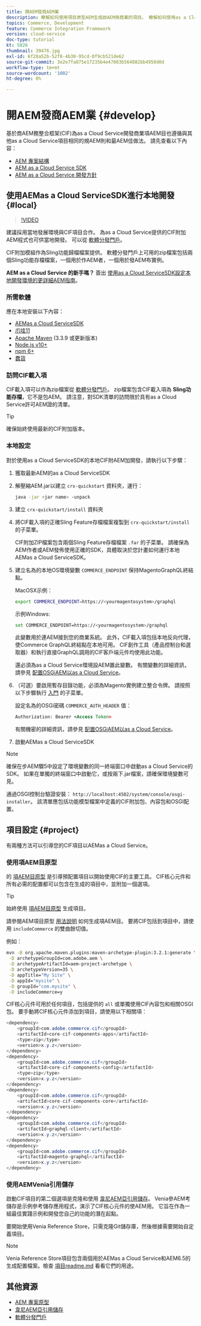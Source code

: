 ```yaml
---
title: 開AEM發商AEM業
description: 瞭解如何使用項目原型AEM生成啟AEM用商業的項目。 瞭解如何使用as a Cloud ServiceSDK構建項目並將其部署到本地AEM開發環境。
topics: Commerce, Development
feature: Commerce Integration Framework
version: cloud-service
doc-type: tutorial
kt: 5826
thumbnail: 39476.jpg
exl-id: 6f28a52b-52f8-4b30-95cd-0f9cb521de62
source-git-commit: 3e2e7fa875e17235b4e47083b564882bb4950d0d
workflow-type: tm+mt
source-wordcount: '1002'
ht-degree: 8%

---
```


# 開AEM發商AEM業 {#develop}

基於商AEM務整合框架(CIF)為as a Cloud Service開發商業項AEM目也遵循與其他as a Cloud Service項目相同的規AEM則和最AEM佳做法。 請先查看以下內容：

- [AEM 專案結構](https://experienceleague.adobe.com/docs/experience-manager-cloud-service/implementing/developing/aem-project-content-package-structure.html)
- [AEM as a Cloud Service SDK](https://experienceleague.adobe.com/docs/experience-manager-cloud-service/implementing/developing/aem-as-a-cloud-service-sdk.html)
- [AEM as a Cloud Service 開發方針](https://experienceleague.adobe.com/docs/experience-manager-cloud-service/implementing/developing/development-guidelines.html)

## 使用AEMas a Cloud ServiceSDK進行本地開發 {#local}

>[!VIDEO](https://video.tv.adobe.com/v/39476/?quality=12&learn=on)

建議採用當地發展環境與CIF項目合作。 為as a Cloud Service提供的CIF附加AEM程式也可供當地開發。 可以從 [軟體分發門戶](https://experience.adobe.com/#/downloads/content/software-distribution/en/aemcloud.html)。

CIF附加模組作為Sling功能歸檔檔案提供。 軟體分發門戶上可用的zip檔案包括兩個Sling功能存檔檔案，一個用於作AEM者，一個用於發AEM布實例。

**AEM as a Cloud Service 的新手嗎？** 簽出 [使用as a Cloud ServiceSDK設定本地開發環境的更詳細AEM指南](https://experienceleague.adobe.com/docs/experience-manager-learn/cloud-service/local-development-environment-set-up/overview.html)。

### 所需軟體

應在本地安裝以下內容：

- [AEMas a Cloud ServiceSDK](https://experienceleague.adobe.com/docs/experience-manager-learn/cloud-service/local-development-environment-set-up/aem-runtime.html#download-the-aem-as-a-cloud-service-sdk)
- [爪哇11](https://downloads.experiencecloud.adobe.com/content/software-distribution/en/general.html)
- [Apache Maven](https://maven.apache.org/) (3.3.9 或更新版本)
- [Node.js v10+](https://nodejs.org/en/)
- [npm 6+](https://www.npmjs.com/)
- [蠢貨](https://git-scm.com/)

### 訪問CIF載入項

CIF載入項可以作為zip檔案從 [軟體分發門戶](https://experience.adobe.com/#/downloads/content/software-distribution/en/aemcloud.html)。 zip檔案包含CIF載入項為 **Sling功能存檔**，它不是包AEM。 請注意，對SDK清單的訪問限於具有as a Cloud Service許可AEM證的清單。

>[!TIP]
>
>確保始終使用最新的CIF附加版本。

### 本地設定

對於使用as a Cloud ServiceSDK的本地CIF附AEM加開發，請執行以下步驟：

1. 獲取最新AEM的as a Cloud ServiceSDK
1. 解壓縮AEM.jar以建立 `crx-quickstart` 資料夾，運行：

   ```bash
   java -jar <jar name> -unpack
   ```

1. 建立 `crx-quickstart/install` 資料夾
1. 將CIF載入項的正確Sling Feature存檔檔案複製到 `crx-quickstart/install` 的子菜單。

   CIF附加ZIP檔案包含兩個Sling Feature存檔檔案 `.far` 的子菜單。 請確保為AEM作者或AEM發佈使用正確的SDK，具體取決於您計畫如何運行本地AEMas a Cloud ServiceSDK。

1. 建立名為的本地OS環境變數 `COMMERCE_ENDPOINT` 保持MagentoGraphQL終結點。

   MacOSX示例：

   ```bash
   export COMMERCE_ENDPOINT=https://<yourmagentosystem>/graphql
   ```

   示例Windows:

   ```bash
   set COMMERCE_ENDPOINT=https://<yourmagentosystem>/graphql
   ```

   此變數用於連AEM接到您的商業系統。 此外，CIF載入項包括本地反向代理，使Commerce GraphQL終結點在本地可用。 CIF創作工具（產品控制台和選取器）和執行直接GraphQL調用的CIF客戶端元件均使用此功能。

   還必須為as a Cloud Service環境設AEM置此變數。 有關變數的詳細資訊，請參見 [配置OSGiAEM以as a Cloud Service](https://experienceleague.adobe.com/docs/experience-manager-cloud-service/implementing/deploying/configuring-osgi.html#local-development)。

1. （可選）要啟用暫存目錄功能，必須為Magento實例建立整合令牌。 請按照以下步驟執行 [入門](./getting-started.md#staging) 的子菜單。

   設定名為的OSGi密碼 `COMMERCE_AUTH_HEADER` 值：

   ```xml
   Authorization: Bearer <Access Token>
   ```

   有關機密的詳細資訊，請參見 [配置OSGiAEM以as a Cloud Service](https://experienceleague.adobe.com/docs/experience-manager-cloud-service/implementing/deploying/configuring-osgi.html#local-development)。

1. 啟動AEMas a Cloud ServiceSDK

>[!NOTE]
>
>確保在步AEM驟5中設定了環境變數的同一終端窗口中啟動as a Cloud Service的SDK。 如果在單獨的終端窗口中啟動它，或按兩下.jar檔案，請確保環境變數可見。

通過OSGI控制台驗證安裝： `http://localhost:4502/system/console/osgi-installer`。 該清單應包括功能模型檔案中定義的CIF附加包、內容包和OSGI配置。

## 項目設定 {#project}

有兩種方法可以引導您的CIF項目以AEMas a Cloud Service。

### 使用項AEM目原型

的 [項AEM目原型](https://github.com/adobe/aem-project-archetype) 是引導預配置項目以開始使用CIF的主要工具。 CIF核心元件和所有必需的配置都可以包含在生成的項目中，並附加一個選項。

>[!TIP]
>
>始終使用 [項AEM目原型](https://github.com/adobe/aem-project-archetype/releases) 生成項目。

請參閱AEM項目原型 [用法說明](https://github.com/adobe/aem-project-archetype#usage) 如何生成項AEM目。 要將CIF包括到項目中，請使用 `includeCommerce` 的雙曲餘切值。

例如：

```bash
mvn -B org.apache.maven.plugins:maven-archetype-plugin:3.2.1:generate \
 -D archetypeGroupId=com.adobe.aem \
 -D archetypeArtifactId=aem-project-archetype \
 -D archetypeVersion=35 \
 -D appTitle="My Site" \
 -D appId="mysite" \
 -D groupId="com.mysite" \
 -D includeCommerce=y
```

CIF核心元件可用於任何項目，包括提供的 `all` 或單獨使用CIF內容包和相關OSGI包。 要手動將CIF核心元件添加到項目，請使用以下相關項：

```java
<dependency>
    <groupId>com.adobe.commerce.cif</groupId>
    <artifactId>core-cif-components-apps</artifactId>
    <type>zip</type>
    <version>x.y.z</version>
</dependency>
<dependency>
    <groupId>com.adobe.commerce.cif</groupId>
    <artifactId>core-cif-components-config</artifactId>
    <type>zip</type>
    <version>x.y.z</version>
</dependency>
<dependency>
    <groupId>com.adobe.commerce.cif</groupId>
    <artifactId>core-cif-components-core</artifactId>
    <version>x.y.z</version>
</dependency>
<dependency>
    <groupId>com.adobe.commerce.cif</groupId>
    <artifactId>graphql-client</artifactId>
    <version>x.y.z</version>
</dependency>
<dependency>
    <groupId>com.adobe.commerce.cif</groupId>
    <artifactId>magento-graphql</artifactId>
    <version>x.y.z</version>
</dependency>
```

### 使用AEMVenia引用儲存

啟動CIF項目的第二個選項是克隆和使用 [韋尼AEM亞引用儲存](https://github.com/adobe/aem-cif-guides-venia)。 Venia參AEM考儲存是示例參考儲存應用程式，演示了CIF核心元件的使AEM用。 它旨在作為一組最佳實踐示例和開發您自己的功能的潛在起點。

要開始使用Venia Reference Store，只需克隆Git儲存庫，然後根據需要開始自定義項目。

>[!NOTE]
>
>Venia Reference Store項目包含兩個用於AEMas a Cloud Service和AEM6.5的生成配置檔案。檢查 [項目readme.md](https://github.com/adobe/aem-cif-guides-venia/blob/main/README.md) 看看它們的用途。

## 其他資源

- [AEM 專案原型](https://github.com/adobe/aem-project-archetype)
- [韋尼AEM亞引用儲存](https://github.com/adobe/aem-cif-guides-venia)
- [軟體分發門戶](https://experience.adobe.com/#/downloads/content/software-distribution/en/aemcloud.html)
